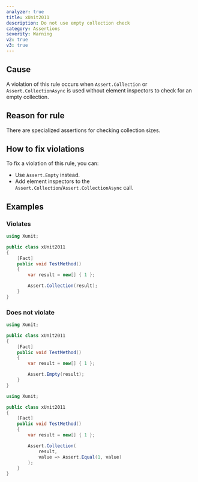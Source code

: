 ```yaml
---
analyzer: true
title: xUnit2011
description: Do not use empty collection check
category: Assertions
severity: Warning
v2: true
v3: true
---
```


## Cause

A violation of this rule occurs when `Assert.Collection` or `Assert.CollectionAsync` is used without element inspectors to check for an empty collection.

## Reason for rule

There are specialized assertions for checking collection sizes.

## How to fix violations

To fix a violation of this rule, you can:

* Use `Assert.Empty` instead.
* Add element inspectors to the `Assert.Collection`/`Assert.CollectionAsync` call.

## Examples

### Violates

```csharp
using Xunit;

public class xUnit2011
{
    [Fact]
    public void TestMethod()
    {
        var result = new[] { 1 };

        Assert.Collection(result);
    }
}
```

### Does not violate

```csharp
using Xunit;

public class xUnit2011
{
    [Fact]
    public void TestMethod()
    {
        var result = new[] { 1 };

        Assert.Empty(result);
    }
}
```

```csharp
using Xunit;

public class xUnit2011
{
    [Fact]
    public void TestMethod()
    {
        var result = new[] { 1 };

        Assert.Collection(
            result,
            value => Assert.Equal(1, value)
        );
    }
}
```
